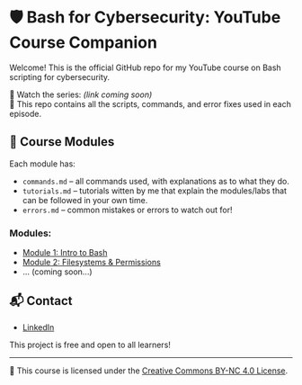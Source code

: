 # 🛡️ Bash for Cybersecurity: YouTube Course Companion

Welcome! This is the official GitHub repo for my YouTube course on Bash scripting for cybersecurity.

🎥 Watch the series: *(link coming soon)*  
📂 This repo contains all the scripts, commands, and error fixes used in each episode.

## 📘 Course Modules

Each module has:
- `commands.md` – all commands used, with explanations as to what they do.
- `tutorials.md` – tutorials witten by me that explain the modules/labs that can be followed in your own time.
- `errors.md` – common mistakes or errors to watch out for!

### Modules:
- [Module 1: Intro to Bash](modules/01-intro-to-bash)
- [Module 2: Filesystems & Permissions](modules/02-filesystem)
- ... (coming soon...)

## 📬 Contact
- [LinkedIn](https://www.linkedin.com/in/max-zominy-85ba92310/)

This project is free and open to all learners!

---
📄 This course is licensed under the [Creative Commons BY-NC 4.0 License](https://creativecommons.org/licenses/by-nc/4.0/).

